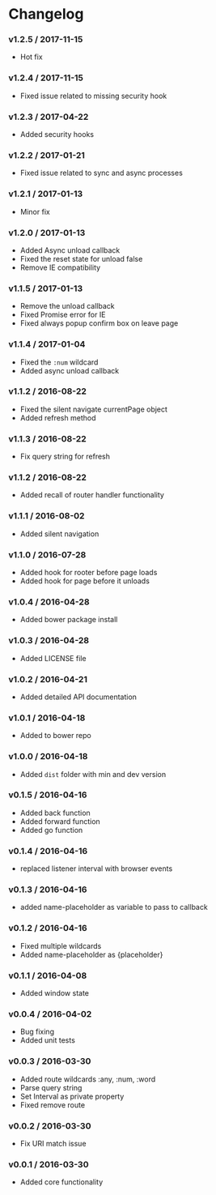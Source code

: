 # Changelog

### v1.2.5 / 2017-11-15
- Hot fix

### v1.2.4 / 2017-11-15
- Fixed issue related to missing security hook

### v1.2.3 / 2017-04-22
- Added security hooks

### v1.2.2 / 2017-01-21
- Fixed issue related to sync and async processes

### v1.2.1 / 2017-01-13
- Minor fix

### v1.2.0 / 2017-01-13
- Added Async unload callback
- Fixed the reset state for unload false
- Remove IE compatibility

### v1.1.5 / 2017-01-13
- Remove the unload callback
- Fixed Promise error for IE
- Fixed always popup confirm box on leave page

### v1.1.4 / 2017-01-04
- Fixed the `:num` wildcard
- Added async unload callback

### v1.1.2 / 2016-08-22
- Fixed the silent navigate currentPage object
- Added refresh method
### v1.1.3 / 2016-08-22
- Fix query string for refresh

### v1.1.2 / 2016-08-22
- Added recall of router handler functionality

### v1.1.1 / 2016-08-02
- Added silent navigation

### v1.1.0 / 2016-07-28
- Added hook for rooter before page loads 
- Added hook for page before it unloads

### v1.0.4 / 2016-04-28
- Added bower package install

### v1.0.3 / 2016-04-28
- Added LICENSE file

### v1.0.2 / 2016-04-21
- Added detailed API documentation

### v1.0.1 / 2016-04-18
- Added to bower repo

### v1.0.0 / 2016-04-18
- Added `dist` folder with min and dev version

### v0.1.5 / 2016-04-16
- Added back function
- Added forward function
- Added go function

### v0.1.4 / 2016-04-16
- replaced listener interval with browser events

### v0.1.3 / 2016-04-16
- added name-placeholder as variable to pass to callback

### v0.1.2 / 2016-04-16
- Fixed multiple wildcards
- Added name-placeholder as {placeholder}

### v0.1.1 / 2016-04-08
- Added window state

### v0.0.4 / 2016-04-02
- Bug fixing
- Added unit tests

### v0.0.3 / 2016-03-30
- Added route wildcards :any, :num, :word
- Parse query string
- Set Interval as private property
- Fixed remove route

### v0.0.2 / 2016-03-30
- Fix URI match issue

### v0.0.1 / 2016-03-30
- Added core functionality
